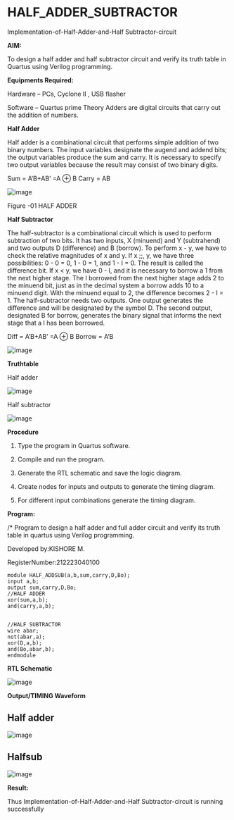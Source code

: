 # HALF_ADDER_SUBTRACTOR

Implementation-of-Half-Adder-and-Half Subtractor-circuit

**AIM:**

To design a half adder and half subtractor circuit and verify its truth table in Quartus using Verilog programming.

**Equipments Required:**

Hardware – PCs, Cyclone II , USB flasher 

Software – Quartus prime Theory Adders are digital circuits that carry out the addition of numbers.

**Half Adder**

Half adder is a combinational circuit that performs simple addition of two binary numbers. The input variables designate the augend and addend bits; the output variables produce the sum and carry. It is necessary to specify two output variables because the result may consist of two binary digits.

Sum = A’B+AB’ =A ⊕ B Carry = AB

![image](https://github.com/naavaneetha/HALF_ADDER_SUBTRACTOR/assets/154305477/bd4a0b2c-cdbc-4184-ab08-81578f121e1f)

Figure -01 HALF ADDER

**Half Subtractor**

The half-subtractor is a combinational circuit which is used to perform subtraction of two bits. It has two inputs, X (minuend) and Y (subtrahend) and two outputs D (difference) and B (borrow). To perform x - y, we have to check the relative magnitudes of x and y. If x ;;, y, we have three possibilities: 0 - 0 = 0, 1 - 0 = 1, and 1 - I = 0. The result is called the difference bit. If x < y, we have 0 - I, and it is necessary to borrow a 1 from the next higher stage. The I borrowed from the next higher stage adds 2 to the minuend bit, just as in the decimal system a borrow adds 10 to a minuend digit. With the minuend equal to 2, the difference becomes 2 - I = 1. The half-subtractor needs two outputs. One output generates the difference and will be designated by the symbol D. The second output, designated B for borrow, generates the binary signal that informs the next stage that a I has been borrowed. 

Diff = A’B+AB’ =A ⊕ B
Borrow = A’B

 ![image](https://github.com/naavaneetha/HALF_ADDER_SUBTRACTOR/assets/154305477/d76b099c-513f-4e7c-843a-e2fd028a531a)

**Truthtable**

Half adder

![image](https://github.com/kishore-2506/HALF_ADDER_SUBTRACTOR/assets/165657398/5bb48c21-4c30-4412-9bfb-d4c013a0ce51)

Half subtractor

![image](https://github.com/kishore-2506/HALF_ADDER_SUBTRACTOR/assets/165657398/0ffde23f-0a9c-4fda-b8c2-e7843518fb06)

**Procedure**

1.	Type the program in Quartus software.

2.	Compile and run the program.

3.	Generate the RTL schematic and save the logic diagram.

4.	Create nodes for inputs and outputs to generate the timing diagram.

5.	For different input combinations generate the timing diagram.


**Program:**

/* Program to design a half adder and full adder circuit and verify its truth table in quartus using Verilog programming.

Developed by:KISHORE M.

RegisterNumber:212223040100
```
module HALF_ADDSUB(a,b,sum,carry,D,Bo);
input a,b;
output sum,carry,D,Bo;
//HALF ADDER
xor(sum,a,b);
and(carry,a,b);


//HALF SUBTRACTOR
wire abar;
not(abar,a);
xor(D,a,b);
and(Bo,abar,b);
endmodule
```

**RTL Schematic**

![image](https://github.com/kishore-2506/HALF_ADDER_SUBTRACTOR/assets/165657398/3c3740ff-8cf0-49fc-8c81-9bc2e5769ec0)

**Output/TIMING Waveform**

## Half adder

![image](https://github.com/kishore-2506/HALF_ADDER_SUBTRACTOR/assets/165657398/242d6e1f-bdef-4af0-a756-4f5080bb1edf)
## Halfsub

![image](https://github.com/kishore-2506/HALF_ADDER_SUBTRACTOR/assets/165657398/242b94cb-12e2-423a-bf34-e69725ea26ea)


**Result:**

Thus Implementation-of-Half-Adder-and-Half Subtractor-circuit is running successfully

